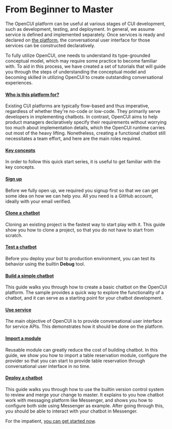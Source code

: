 # From Beginner to Master
The OpenCUI platform can be useful at various stages of CUI development, such as development, testing, and deployment. In general, we assume service is defined and implemented separately. Once services is ready and declared on [the platform](https://build.opencui.io), the conversational user interface for those services can be constructed declaratively. 

To fully utilize OpenCUI, one needs to understand its type-grounded conceptual model, which may require some practice to become familiar with. To aid in this process, we have created a set of tutorials that will guide you through the steps of understanding the conceptual model and becoming skilled in utilizing OpenCUI to create outstanding conversational experiences.

#### [Who is this platform for?](are-you-ready.md)
Existing CUI platforms are typically flow-based and thus imperative, regardless of whether they're no-code or low-code. They primarily serve developers in implementing chatbots. In contrast, OpenCUI aims to help product managers declaratively specify their requirements without worrying too much about implementation details, which the OpenCUI runtime carries out most of the heavy lifting. Nonetheless, creating a functional chatbot still necessitates a team effort, and here are the main roles required.

#### [Key concepts](concepts.md)
In order to follow this quick start series, it is useful to get familiar with the key concepts.

#### [Sign up](signingup.md)
Before we fully open up, we required you signup first so that we can get some idea on how we can help you. All you need is a GitHub account, ideally with your email verified. 

#### [Clone a chatbot](start-with-clone.md)
Cloning an existing project is the fastest way to start play with it. This guide show you how to clone a project, so that you do not have to start from scratch.

#### [Test a chatbot](debug.md)
Before you deploy your bot to production environment, you can test its behavior using the builtin **Debug** tool.

#### [Build a simple chatbot](pingpong.md)
This guide walks you through how to create a basic chatbot on the OpenCUI platform. The sample provides a quick way to explore the functionality of a chatbot, and it can serve as a starting point for your chatbot development. 

#### [Use service](use-hours.md)
The main objective of OpenCUI is to provide conversational user interface for service APIs. This demonstrates how it should be done on the platform.

#### [Import a module](quickstart-reservation.md)
Reusable module can greatly reduce the cost of building chatbot. In this guide, we show you how to import a table reservation module, configure the provider so that you can start to provide table reservation through conversational user interface in no time.

#### [Deploy a chatbot](quickstart-channel.md)
This guide walks you through how to use the builtin version control system to review and merge your change to master. It explains to you how chatbot work with messaging platform like Messenger, and shows you how to configure both side using Messenger as example. After going through this, you should be able to interact with your chatbot in Messenger. 


For the impatient, [you can get started now](https://build.opencui.io).
